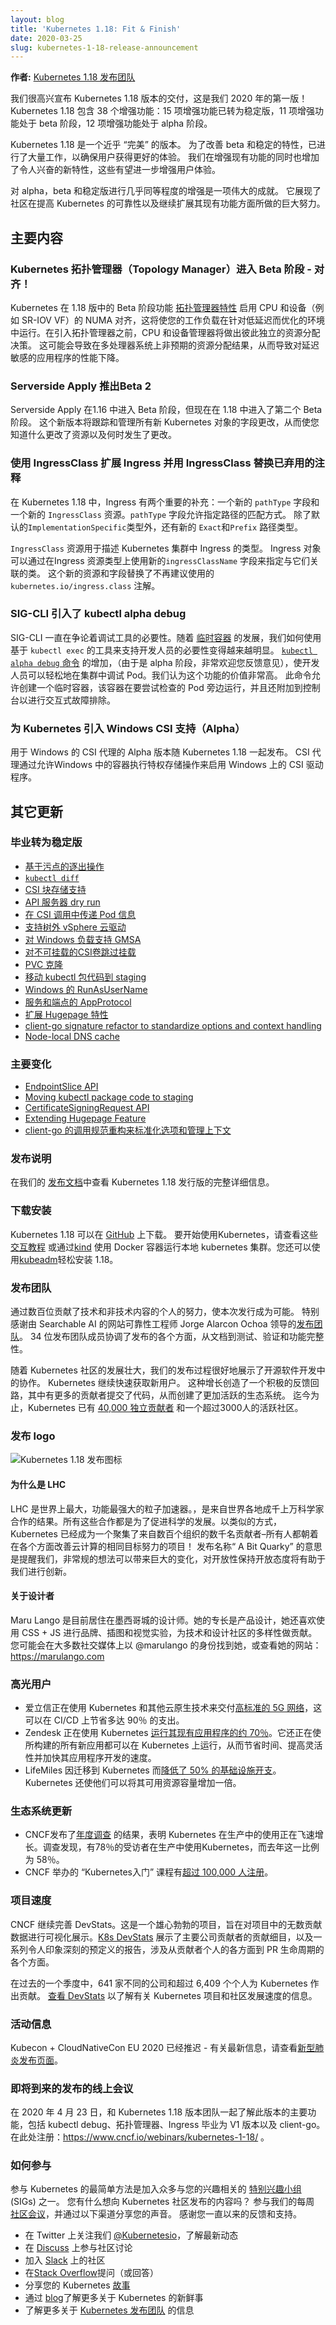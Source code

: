 ```yaml
---
layout: blog
title: 'Kubernetes 1.18: Fit & Finish'
date: 2020-03-25
slug: kubernetes-1-18-release-announcement
---
```


<!--
**Authors:** [Kubernetes 1.18 Release Team](https://github.com/kubernetes/sig-release/blob/master/releases/release-1.18/release_team.md)
-->
**作者:** [Kubernetes 1.18 发布团队](https://github.com/kubernetes/sig-release/blob/master/releases/release-1.18/release_team.md)

<!--
We're pleased to announce the delivery of Kubernetes 1.18, our first release of 2020! Kubernetes 1.18 consists of 38 enhancements: 15 enhancements are moving to stable, 11 enhancements in beta, and 12 enhancements in alpha.
-->
我们很高兴宣布 Kubernetes 1.18 版本的交付，这是我们 2020 年的第一版！ Kubernetes 1.18 包含 38 个增强功能：15 项增强功能已转为稳定版，11 项增强功能处于 beta 阶段，12 项增强功能处于 alpha 阶段。

<!--
Kubernetes 1.18 is a "fit and finish" release. Significant work has gone into improving beta and stable features to ensure users have a better experience. An equal effort has gone into adding new developments and exciting new features that promise to enhance the user experience even more.
-->
Kubernetes 1.18 是一个近乎 “完美” 的版本。 为了改善 beta 和稳定的特性，已进行了大量工作，以确保用户获得更好的体验。 我们在增强现有功能的同时也增加了令人兴奋的新特性，这些有望进一步增强用户体验。
<!--
Having almost as many enhancements in alpha, beta, and stable is a great achievement. It shows the tremendous effort made by the community on improving the reliability of Kubernetes as well as continuing to expand its existing functionality.
-->
对 alpha，beta 和稳定版进行几乎同等程度的增强是一项伟大的成就。 它展现了社区在提高 Kubernetes 的可靠性以及继续扩展其现有功能方面所做的巨大努力。


<!--
## Major Themes
-->
## 主要内容

<!--
### Kubernetes Topology Manager Moves to Beta - Align Up!
-->
### Kubernetes 拓扑管理器（Topology Manager）进入 Beta 阶段 - 对齐！

<!--
A beta feature of Kubernetes in release 1.18,  the [Topology Manager feature](https://github.com/nolancon/website/blob/f4200307260ea3234540ef13ed80de325e1a7267/content/en/docs/tasks/administer-cluster/topology-manager.md) enables NUMA alignment of CPU and devices (such as SR-IOV VFs) that will allow your workload to run in an environment optimized for low-latency. Prior to the introduction of the Topology Manager, the CPU and Device Manager would make resource allocation decisions independent of each other. This could result in undesirable allocations on multi-socket systems, causing degraded performance on latency critical applications.
-->
Kubernetes 在 1.18 版中的 Beta 阶段功能 [拓扑管理器特性](https://github.com/nolancon/website/blob/f4200307260ea3234540ef13ed80de325e1a7267/content/en/docs/tasks/administer-cluster/topology-manager.md) 启用 CPU 和设备（例如 SR-IOV VF）的 NUMA 对齐，这将使您的工作负载在针对低延迟而优化的环境中运行。在引入拓扑管理器之前，CPU 和设备管理器将做出彼此独立的资源分配决策。 这可能会导致在多处理器系统上非预期的资源分配结果，从而导致对延迟敏感的应用程序的性能下降。

<!--
### Serverside Apply Introduces Beta 2
-->
### Serverside Apply 推出Beta 2

<!--
Server-side Apply was promoted to Beta in 1.16, but is now introducing a second Beta in 1.18. This new version will track and manage changes to fields of all new Kubernetes objects, allowing you to know what changed your resources and when.
-->
Serverside Apply 在1.16 中进入 Beta 阶段，但现在在 1.18 中进入了第二个 Beta 阶段。 这个新版本将跟踪和管理所有新 Kubernetes 对象的字段更改，从而使您知道什么更改了资源以及何时发生了更改。


<!--
### Extending Ingress with and replacing a deprecated annotation with IngressClass
-->
### 使用 IngressClass 扩展 Ingress 并用 IngressClass 替换已弃用的注释

<!--
In Kubernetes 1.18, there are two significant additions to Ingress: A new `pathType` field and a new `IngressClass` resource. The `pathType` field allows specifying how paths should be matched. In addition to the default `ImplementationSpecific` type, there are new `Exact` and `Prefix` path types. 
-->
在 Kubernetes 1.18 中，Ingress 有两个重要的补充：一个新的 `pathType` 字段和一个新的 `IngressClass` 资源。`pathType` 字段允许指定路径的匹配方式。 除了默认的`ImplementationSpecific`类型外，还有新的 `Exact`和`Prefix` 路径类型。

<!--
The `IngressClass` resource is used to describe a type of Ingress within a Kubernetes cluster. Ingresses can specify the class they are associated with by using a new `ingressClassName` field on Ingresses. This new resource and field replace the deprecated `kubernetes.io/ingress.class` annotation.
-->
`IngressClass` 资源用于描述 Kubernetes 集群中 Ingress 的类型。  Ingress 对象可以通过在Ingress 资源类型上使用新的`ingressClassName` 字段来指定与它们关联的类。 这个新的资源和字段替换了不再建议使用的 `kubernetes.io/ingress.class` 注解。

<!--
### SIG-CLI introduces kubectl alpha debug
-->
### SIG-CLI 引入了 kubectl alpha debug

<!--
SIG-CLI was debating the need for a debug utility for quite some time already. With the development of [ephemeral containers](https://kubernetes.io/docs/concepts/workloads/pods/ephemeral-containers/), it became more obvious how we can support developers with tooling built on top of `kubectl exec`. The addition of the [`kubectl alpha debug` command](https://github.com/kubernetes/enhancements/blob/master/keps/sig-cli/20190805-kubectl-debug.md) (it is alpha but your feedback is more than welcome), allows developers to easily debug their Pods inside the cluster. We think this addition is invaluable.  This command allows one to create a temporary container which runs next to the Pod one is trying to examine, but also attaches to the console for interactive troubleshooting.
-->
SIG-CLI 一直在争论着调试工具的必要性。随着 [临时容器](https://kubernetes.io/zh/docs/concepts/workloads/pods/ephemeral-containers/) 的发展，我们如何使用基于 `kubectl exec` 的工具来支持开发人员的必要性变得越来越明显。 [`kubectl alpha debug` 命令](https://github.com/kubernetes/enhancements/blob/master/keps/sig-cli/20190805-kubectl-debug.md) 的增加，（由于是 alpha 阶段，非常欢迎您反馈意见），使开发人员可以轻松地在集群中调试 Pod。我们认为这个功能的价值非常高。 此命令允许创建一个临时容器，该容器在要尝试检查的 Pod 旁边运行，并且还附加到控制台以进行交互式故障排除。

<!--
### Introducing Windows CSI support alpha for Kubernetes
-->
### 为 Kubernetes 引入 Windows CSI 支持（Alpha）

<!--
The alpha version of CSI Proxy for Windows is being released with Kubernetes 1.18. CSI proxy enables CSI Drivers on Windows by allowing containers in Windows to perform privileged storage operations.
-->
用于 Windows 的 CSI 代理的 Alpha 版本随 Kubernetes 1.18 一起发布。 CSI 代理通过允许Windows 中的容器执行特权存储操作来启用 Windows 上的 CSI 驱动程序。

<!--
## Other Updates
-->
## 其它更新

<!--
### Graduated to Stable 💯
-->
### 毕业转为稳定版

<!--
- [Taint Based Eviction](https://github.com/kubernetes/enhancements/issues/166)
- [`kubectl diff`](https://github.com/kubernetes/enhancements/issues/491)
- [CSI Block storage support](https://github.com/kubernetes/enhancements/issues/565)
- [API Server dry run](https://github.com/kubernetes/enhancements/issues/576)
- [Pass Pod information in CSI calls](https://github.com/kubernetes/enhancements/issues/603)
- [Support Out-of-Tree vSphere Cloud Provider](https://github.com/kubernetes/enhancements/issues/670)
- [Support GMSA for Windows workloads](https://github.com/kubernetes/enhancements/issues/689)
- [Skip attach for non-attachable CSI volumes](https://github.com/kubernetes/enhancements/issues/770)
- [PVC cloning](https://github.com/kubernetes/enhancements/issues/989)
- [Moving kubectl package code to staging](https://github.com/kubernetes/enhancements/issues/1020)
- [RunAsUserName for Windows](https://github.com/kubernetes/enhancements/issues/1043)
- [AppProtocol for Services and Endpoints](https://github.com/kubernetes/enhancements/issues/1507)
- [Extending Hugepage Feature](https://github.com/kubernetes/enhancements/issues/1539)
- [client-go signature refactor to standardize options and context handling](https://github.com/kubernetes/enhancements/issues/1601)
- [Node-local DNS cache](https://github.com/kubernetes/enhancements/issues/1024)
-->
- [基于污点的逐出操作](https://github.com/kubernetes/enhancements/issues/166)
- [`kubectl diff`](https://github.com/kubernetes/enhancements/issues/491)
- [CSI 块存储支持](https://github.com/kubernetes/enhancements/issues/565)
- [API 服务器 dry run](https://github.com/kubernetes/enhancements/issues/576)
- [在 CSI 调用中传递 Pod 信息](https://github.com/kubernetes/enhancements/issues/603)
- [支持树外 vSphere 云驱动](https://github.com/kubernetes/enhancements/issues/670)
- [对 Windows 负载支持 GMSA](https://github.com/kubernetes/enhancements/issues/689)
- [对不可挂载的CSI卷跳过挂载](https://github.com/kubernetes/enhancements/issues/770)
- [PVC 克隆](https://github.com/kubernetes/enhancements/issues/989)
- [移动 kubectl 包代码到 staging](https://github.com/kubernetes/enhancements/issues/1020)
- [Windows 的 RunAsUserName](https://github.com/kubernetes/enhancements/issues/1043)
- [服务和端点的 AppProtocol](https://github.com/kubernetes/enhancements/issues/1507)
- [扩展 Hugepage 特性](https://github.com/kubernetes/enhancements/issues/1539)
- [client-go signature refactor to standardize options and context handling](https://github.com/kubernetes/enhancements/issues/1601)
- [Node-local DNS cache](https://github.com/kubernetes/enhancements/issues/1024)


<!--
### Major Changes
-->
### 主要变化

<!--
- [EndpointSlice API](https://github.com/kubernetes/enhancements/issues/752)
- [Moving kubectl package code to staging](https://github.com/kubernetes/enhancements/issues/1020)
- [CertificateSigningRequest API](https://github.com/kubernetes/enhancements/issues/1513)
- [Extending Hugepage Feature](https://github.com/kubernetes/enhancements/issues/1539)
- [client-go signature refactor to standardize options and context handling](https://github.com/kubernetes/enhancements/issues/1601)
-->
- [EndpointSlice API](https://github.com/kubernetes/enhancements/issues/752)
- [Moving kubectl package code to staging](https://github.com/kubernetes/enhancements/issues/1020)
- [CertificateSigningRequest API](https://github.com/kubernetes/enhancements/issues/1513)
- [Extending Hugepage Feature](https://github.com/kubernetes/enhancements/issues/1539)
- [client-go 的调用规范重构来标准化选项和管理上下文](https://github.com/kubernetes/enhancements/issues/1601)


<!--
### Release Notes
-->
### 发布说明

<!--
Check out the full details of the Kubernetes 1.18 release in our [release notes](https://github.com/kubernetes/kubernetes/blob/master/CHANGELOG/CHANGELOG-1.18.md).
-->
在我们的 [发布文档](https://github.com/kubernetes/kubernetes/blob/master/CHANGELOG/CHANGELOG-1.18.md)中查看 Kubernetes 1.18 发行版的完整详细信息。


<!--
### Availability
-->
### 下载安装

<!--
Kubernetes 1.18 is available for download on [GitHub](https://github.com/kubernetes/kubernetes/releases/tag/v1.18.0). To get started with Kubernetes, check out these [interactive tutorials](https://kubernetes.io/docs/tutorials/) or run local Kubernetes clusters using Docker container “nodes” with [kind](https://kind.sigs.k8s.io/). You can also easily install 1.18 using [kubeadm](https://kubernetes.io/docs/setup/independent/create-cluster-kubeadm/).
-->
Kubernetes 1.18 可以在 [GitHub](https://github.com/kubernetes/kubernetes/releases/tag/v1.18.0) 上下载。 要开始使用Kubernetes，请查看这些 [交互教程](https://kubernetes.io/zh/docs/tutorials/) 或通过[kind](https://kind.sigs.k8s.io/) 使用 Docker 容器运行本地 kubernetes 集群。您还可以使用[kubeadm](https://kubernetes.io/zh/docs/setup/independent/create-cluster-kubeadm/)轻松安装 1.18。

<!--
### Release Team
-->
### 发布团队

<!--
This release is made possible through the efforts of hundreds of individuals who contributed both technical and non-technical content. Special thanks to the [release team](https://github.com/kubernetes/sig-release/blob/master/releases/release-1.18/release_team.md) led by Jorge Alarcon Ochoa, Site Reliability Engineer at Searchable AI. The 34 release team members coordinated many aspects of the release, from documentation to testing, validation, and feature completeness. 
-->
通过数百位贡献了技术和非技术内容的个人的努力，使本次发行成为可能。 特别感谢由 Searchable AI 的网站可靠性工程师 Jorge Alarcon Ochoa 领导的[发布团队](https://github.com/kubernetes/sig-release/blob/master/releases/release-1.18/release_team.md)。 34 位发布团队成员协调了发布的各个方面，从文档到测试、验证和功能完整性。

<!--
As the Kubernetes community has grown, our release process represents an amazing demonstration of collaboration in open source software development. Kubernetes continues to gain new users at a rapid pace. This growth creates a positive feedback cycle where more contributors commit code creating a more vibrant ecosystem. Kubernetes has had over [40,000 individual contributors](https://k8s.devstats.cncf.io/d/24/overall-project-statistics?orgId=1) to date and an active community of more than 3,000 people.
-->
随着 Kubernetes 社区的发展壮大，我们的发布过程很好地展示了开源软件开发中的协作。 Kubernetes 继续快速获取新用户。 这种增长创造了一个积极的反馈回路，其中有更多的贡献者提交了代码，从而创建了更加活跃的生态系统。 迄今为止，Kubernetes 已有 [40,000 独立贡献者](https://k8s.devstats.cncf.io/d/24/overall-project-statistics?orgId=1) 和一个超过3000人的活跃社区。

<!--
### Release Logo
-->
### 发布 logo

<!--
![Kubernetes 1.18 Release Logo](/images/blog/2020-03-25-kubernetes-1.18-release-announcement/release-logo.png)
-->
![Kubernetes 1.18 发布图标](/images/blog/2020-03-25-kubernetes-1.18-release-announcement/release-logo.png)

<!--
#### Why the LHC?
-->
#### 为什么是 LHC

<!--
The LHC is the world’s largest and most powerful particle accelerator.  It is the result of the collaboration of thousands of scientists from around the world, all for the advancement of science. In a similar manner, Kubernetes has been a project that has united thousands of contributors from hundreds of organizations – all to work towards the same goal of improving cloud computing in all aspects! "A Bit Quarky" as the release name is meant to remind us that unconventional ideas can bring about great change and keeping an open mind to diversity will lead help us innovate.
-->
LHC 是世界上最大，功能最强大的粒子加速器。，是来自世界各地成千上万科学家合作的结果。所有这些合作都是为了促进科学的发展。以类似的方式，Kubernetes 已经成为一个聚集了来自数百个组织的数千名贡献者–所有人都朝着在各个方面改善云计算的相同目标努力的项目！ 发布名称“ A  Bit Quarky” 的意思是提醒我们，非常规的想法可以带来巨大的变化，对开放性保持开放态度将有助于我们进行创新。


<!--
#### About the designer
-->
#### 关于设计者

<!--
Maru Lango is a designer currently based in Mexico City. While her area of expertise is Product Design, she also enjoys branding, illustration and visual experiments using CSS + JS and contributing to diversity efforts within the tech and design communities. You may find her in most social media as @marulango or check her website: https://marulango.com
-->
Maru Lango 是目前居住在墨西哥城的设计师。她的专长是产品设计，她还喜欢使用 CSS + JS 进行品牌、插图和视觉实验，为技术和设计社区的多样性做贡献。您可能会在大多数社交媒体上以 @marulango 的身份找到她，或查看她的网站： https://marulango.com

<!--
### User Highlights
-->
### 高光用户

<!--
- Ericsson is using Kubernetes and other cloud native technology to deliver a [highly demanding 5G network](https://www.cncf.io/case-study/ericsson/) that resulted in up to 90 percent CI/CD savings.
- Zendesk is using Kubernetes to [run around 70% of its existing applications](https://www.cncf.io/case-study/zendesk/). It’s also building all new applications to also run on Kubernetes, which has brought time savings, greater flexibility, and increased velocity  to its application development.
- LifeMiles has [reduced infrastructure spending by 50%](https://www.cncf.io/case-study/lifemiles/) because of its move to Kubernetes. It has also allowed them to double its available resource capacity.
-->
- 爱立信正在使用 Kubernetes 和其他云原生技术来交付[高标准的 5G 网络](https://www.cncf.io/case-study/ericsson/)，这可以在 CI/CD 上节省多达 90％ 的支出。
- Zendesk 正在使用 Kubernetes [运行其现有应用程序的约 70％](https://www.cncf.io/case-study/zendesk/)。它还正在使所构建的所有新应用都可以在 Kubernetes 上运行，从而节省时间、提高灵活性并加快其应用程序开发的速度。
- LifeMiles 因迁移到 Kubernetes 而[降低了 50% 的基础设施开支](https://www.cncf.io/case-study/lifemiles/)。Kubernetes 还使他们可以将其可用资源容量增加一倍。

<!--
### Ecosystem Updates
-->
### 生态系统更新

<!--
- The CNCF published the results of its [annual survey](https://www.cncf.io/blog/2020/03/04/2019-cncf-survey-results-are-here-deployments-are-growing-in-size-and-speed-as-cloud-native-adoption-becomes-mainstream/) showing that Kubernetes usage in production is skyrocketing. The survey found that 78% of respondents are using Kubernetes in production compared to 58% last year.
- The “Introduction to Kubernetes” course hosted by the CNCF [surpassed 100,000 registrations](https://www.cncf.io/announcement/2020/01/28/cloud-native-computing-foundation-announces-introduction-to-kubernetes-course-surpasses-100000-registrations/).
-->
- CNCF发布了[年度调查](https://www.cncf.io/blog/2020/03/04/2019-cncf-survey-results-are-here-deployments-are-growing-in-size-and-speed-as-cloud-native-adoption-becomes-mainstream/) 的结果，表明 Kubernetes 在生产中的使用正在飞速增长。调查发现，有78％的受访者在生产中使用Kubernetes，而去年这一比例为 58％。
- CNCF 举办的 “Kubernetes入门” 课程有[超过 100,000 人注册](https://www.cncf.io/announcement/2020/01/28/cloud-native-computing-foundation-announces-introduction-to-kubernetes-course-surpasses-100000-registrations/)。

<!--
### Project Velocity
-->
### 项目速度

<!--
The CNCF has continued refining DevStats, an ambitious project to visualize the myriad contributions that go into the project. [K8s DevStats](https://k8s.devstats.cncf.io/d/12/dashboards?orgId=1) illustrates the breakdown of contributions from major company contributors, as well as an impressive set of preconfigured reports on everything from individual contributors to pull request lifecycle times. 
-->
CNCF 继续完善 DevStats。这是一个雄心勃勃的项目，旨在对项目中的无数贡献数据进行可视化展示。[K8s DevStats](https://k8s.devstats.cncf.io/d/12/dashboards?orgId=1) 展示了主要公司贡献者的贡献细目，以及一系列令人印象深刻的预定义的报告，涉及从贡献者个人的各方面到 PR 生命周期的各个方面。

<!--
This past quarter, 641 different companies and over 6,409 individuals contributed to Kubernetes. [Check out DevStats](https://k8s.devstats.cncf.io/d/11/companies-contributing-in-repository-groups?orgId=1&var-period=m&var-repogroup_name=All) to learn more about the overall velocity of the Kubernetes project and community.
-->
在过去的一个季度中，641 家不同的公司和超过 6,409 个个人为 Kubernetes 作出贡献。 [查看 DevStats](https://k8s.devstats.cncf.io/d/11/companies-contributing-in-repository-groups?orgId=1&var-period=m&var-repogroup_name=All) 以了解有关 Kubernetes 项目和社区发展速度的信息。

<!--
### Event Update
-->
### 活动信息

<!--
Kubecon + CloudNativeCon EU 2020 is being pushed back –  for the more most up-to-date information, please check the [Novel Coronavirus Update page](https://events.linuxfoundation.org/kubecon-cloudnativecon-europe/attend/novel-coronavirus-update/).
-->
Kubecon + CloudNativeCon EU 2020 已经推迟 - 有关最新信息，请查看[新型肺炎发布页面](https://events.linuxfoundation.org/kubecon-cloudnativecon-europe/attend/novel-coronavirus-update/)。

<!--
### Upcoming Release Webinar
-->
### 即将到来的发布的线上会议

<!--
Join members of the Kubernetes 1.18 release team on April 23rd, 2020 to learn about the major features in this release including kubectl debug, Topography Manager, Ingress to V1 graduation, and client-go. Register here: https://www.cncf.io/webinars/kubernetes-1-18/.
-->
在 2020 年 4 月 23 日，和 Kubernetes 1.18 版本团队一起了解此版本的主要功能，包括 kubectl debug、拓扑管理器、Ingress 毕业为 V1 版本以及 client-go。 在此处注册：https://www.cncf.io/webinars/kubernetes-1-18/ 。

<!--
### Get Involved
-->
### 如何参与

<!--
The simplest way to get involved with Kubernetes is by joining one of the many [Special Interest Groups](https://github.com/kubernetes/community/blob/master/sig-list.md) (SIGs) that align with your interests. Have something you’d like to broadcast to the Kubernetes community? Share your voice at our weekly [community meeting](https://github.com/kubernetes/community/tree/master/communication), and through the channels below. Thank you for your continued feedback and support.
-->
参与 Kubernetes 的最简单方法是加入众多与您的兴趣相关的 [特别兴趣小组](https://github.com/kubernetes/community/blob/master/sig-list.md) (SIGs) 之一。 您有什么想向 Kubernetes 社区发布的内容吗？ 参与我们的每周 [社区会议](https://github.com/kubernetes/community/tree/master/communication)，并通过以下渠道分享您的声音。 感谢您一直以来的反馈和支持。

<!--
- Follow us on Twitter [@Kubernetesio](https://twitter.com/kubernetesio) for latest updates
- Join the community discussion on [Discuss](https://discuss.kubernetes.io/)
- Join the community on [Slack](http://slack.k8s.io/)
- Post questions (or answer questions) on [Stack Overflow](http://stackoverflow.com/questions/tagged/kubernetes)
- Share your Kubernetes [story](https://docs.google.com/a/linuxfoundation.org/forms/d/e/1FAIpQLScuI7Ye3VQHQTwBASrgkjQDSS5TP0g3AXfFhwSM9YpHgxRKFA/viewform)
- Read more about what’s happening with Kubernetes on the [blog](https://kubernetes.io/blog/)
- Learn more about the [Kubernetes Release Team](https://github.com/kubernetes/sig-release/tree/master/release-team)
-->
- 在 Twitter 上关注我们 [@Kubernetesio](https://twitter.com/kubernetesio)，了解最新动态
- 在 [Discuss](https://discuss.kubernetes.io/) 上参与社区讨论 
- 加入 [Slack](http://slack.k8s.io/) 上的社区
-  在[Stack Overflow](http://stackoverflow.com/questions/tagged/kubernetes)提问（或回答）
- 分享您的 Kubernetes [故事](https://docs.google.com/a/linuxfoundation.org/forms/d/e/1FAIpQLScuI7Ye3VQHQTwBASrgkjQDSS5TP0g3AXfFhwSM9YpHgxRKFA/viewform)
- 通过 [blog](https://kubernetes.io/blog/)了解更多关于 Kubernetes 的新鲜事
- 了解更多关于 [Kubernetes 发布团队](https://github.com/kubernetes/sig-release/tree/master/release-team) 的信息
